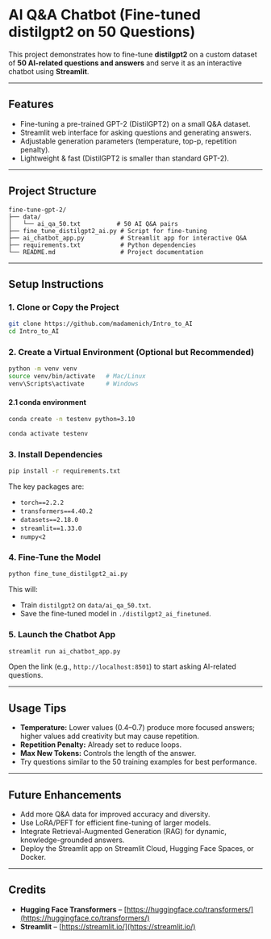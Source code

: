 # AI Q&A Chatbot (Fine-tuned distilgpt2 on 50 Questions)

This project demonstrates how to fine-tune **distilgpt2** on a custom dataset of **50 AI-related questions and answers** and serve it as an interactive chatbot using **Streamlit**.

---

## Features
- Fine-tuning a pre-trained GPT-2 (DistilGPT2) on a small Q&A dataset.
- Streamlit web interface for asking questions and generating answers.
- Adjustable generation parameters (temperature, top-p, repetition penalty).
- Lightweight & fast (DistilGPT2 is smaller than standard GPT-2).

---

## Project Structure
```
fine-tune-gpt-2/
├── data/
│   └── ai_qa_50.txt          # 50 AI Q&A pairs
├── fine_tune_distilgpt2_ai.py # Script for fine-tuning
├── ai_chatbot_app.py          # Streamlit app for interactive Q&A
├── requirements.txt           # Python dependencies
└── README.md                  # Project documentation
```

---

## Setup Instructions

### 1. Clone or Copy the Project
```bash
git clone https://github.com/madamenich/Intro_to_AI 
cd Intro_to_AI
```

### 2. Create a Virtual Environment (Optional but Recommended)
```bash
python -m venv venv
source venv/bin/activate   # Mac/Linux
venv\Scripts\activate      # Windows
```
#### 2.1 conda environment
```bash
conda create -n testenv python=3.10

conda activate testenv
```

### 3. Install Dependencies
```bash
pip install -r requirements.txt
```
The key packages are:
- `torch==2.2.2`
- `transformers==4.40.2`
- `datasets==2.18.0`
- `streamlit==1.33.0`
- `numpy<2`

### 4. Fine-Tune the Model
```bash
python fine_tune_distilgpt2_ai.py
```
This will:
- Train `distilgpt2` on `data/ai_qa_50.txt`.
- Save the fine-tuned model in `./distilgpt2_ai_finetuned`.

### 5. Launch the Chatbot App
```bash
streamlit run ai_chatbot_app.py
```
Open the link (e.g., `http://localhost:8501`) to start asking AI-related questions.

---

## Usage Tips
- **Temperature:** Lower values (0.4–0.7) produce more focused answers; higher values add creativity but may cause repetition.
- **Repetition Penalty:** Already set to reduce loops.
- **Max New Tokens:** Controls the length of the answer.
- Try questions similar to the 50 training examples for best performance.

---

## Future Enhancements
- Add more Q&A data for improved accuracy and diversity.
- Use LoRA/PEFT for efficient fine-tuning of larger models.
- Integrate Retrieval-Augmented Generation (RAG) for dynamic, knowledge-grounded answers.
- Deploy the Streamlit app on Streamlit Cloud, Hugging Face Spaces, or Docker.

---

## Credits
- **Hugging Face Transformers** – [https://huggingface.co/transformers/](https://huggingface.co/transformers/)
- **Streamlit** – [https://streamlit.io/](https://streamlit.io/)

